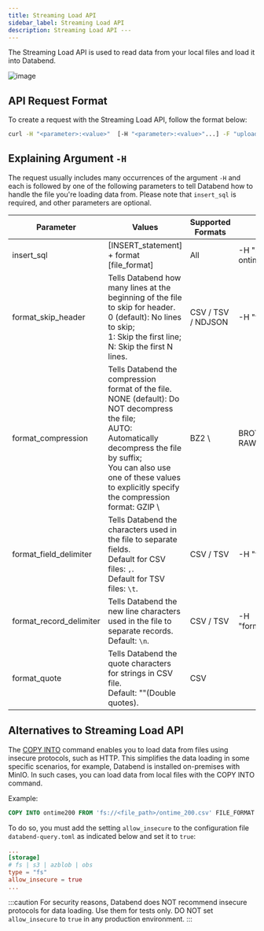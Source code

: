 ```yaml
---
title: Streaming Load API
sidebar_label: Streaming Load API
description: Streaming Load API ---
---
```


The Streaming Load API is used to read data from your local files and load it into Databend.

![image](/img/load/load-data-from-local-fs.png)

## API Request Format

To create a request with the Streaming Load API, follow the format below:

```bash
curl -H "<parameter>:<value>"  [-H "<parameter>:<value>"...] -F "upload=@<file_location>" [-F "upload=@<file_location>"] -XPUT http://<user_name>:[password]@<http_handler_host>:<http_handler_port>/v1/streaming_load
```
## Explaining Argument `-H`

The request usually includes many occurrences of the argument `-H` and each is followed by one of the following parameters to tell Databend how to handle the file you're loading data from. Please note that `insert_sql` is required, and other parameters are optional.

| Parameter                 | Values                                                                                                                                                                                                                                                                            | Supported Formats  | Examples                                                                                            |
| ------------------------- | --------------------------------------------------------------------------------------------------------------------------------------------------------------------------------------------------------------------------------------------------------------------------------- | ------------------ | --------------------------------------------------------------------------------------------------- |
| insert_sql                | [INSERT_statement] + format [file_format]                                                                                                                                                                                                                                       | All                | -H "insert_sql: insert into ontime format CSV"                                                      |
| format_skip_header      | Tells Databend how many lines at the beginning of the file to skip for header.<br /> 0 (default): No lines to skip;<br /> 1: Skip the first line;<br /> N: Skip the first N lines.                                                                              | CSV / TSV / NDJSON | -H "format_skip_header: 1"                                                                        |
| format_compression        | Tells Databend the compression format of the file.<br /> NONE (default): Do NOT decompress the file;<br /> AUTO: Automatically decompress the file by suffix;<br />  You can also use one of these values to explicitly specify the compression format: GZIP \ | BZ2 \             | BROTLI \| ZSTD \|  DEFALTE \| RAW_DEFLATE. | CSV / TSV / NDJSON | -H "format_compression:auto" |
| format_field_delimiter  | Tells Databend the characters used in the file to separate fields.<br /> Default for CSV files: `,`.<br /> Default for TSV files: `\t`.                                                                                                                              | CSV / TSV          | -H "format_field_delimiter:,"                                                                     |
| format_record_delimiter | Tells Databend the new line characters used in the file to separate records.<br />  Default: `\n`.                                                                                                                                                                         | CSV / TSV          | -H "format_recorder_delimiter:\n"                                                                |
| format_quote              | Tells Databend the quote characters for strings in CSV file.<br /> Default: ""(Double quotes).                                                                                                                                                                              | CSV                |                                                                                                     |

## Alternatives to Streaming Load API

The [COPY INTO](../../14-sql-commands/10-dml/dml-copy-into-table.md) command enables you to load data from files using insecure protocols, such as HTTP. This simplifies the data loading in some specific scenarios, for example, Databend is installed on-premises with MinIO. In such cases, you can load data from local files with the COPY INTO command.

Example:

```sql
COPY INTO ontime200 FROM 'fs://<file_path>/ontime_200.csv' FILE_FORMAT = (type = 'CSV' field_delimiter = ','  record_delimiter = '\n' skip_header = 1);
```
To do so, you must add the setting `allow_insecure` to the configuration file `databend-query.toml` as indicated below and set it to `true`:

```toml
...
[storage]
# fs | s3 | azblob | obs
type = "fs"
allow_insecure = true
...
```

:::caution
For security reasons, Databend does NOT recommend insecure protocols for data loading. Use them for tests only. DO NOT set `allow_insecure` to `true` in any production environment.
:::